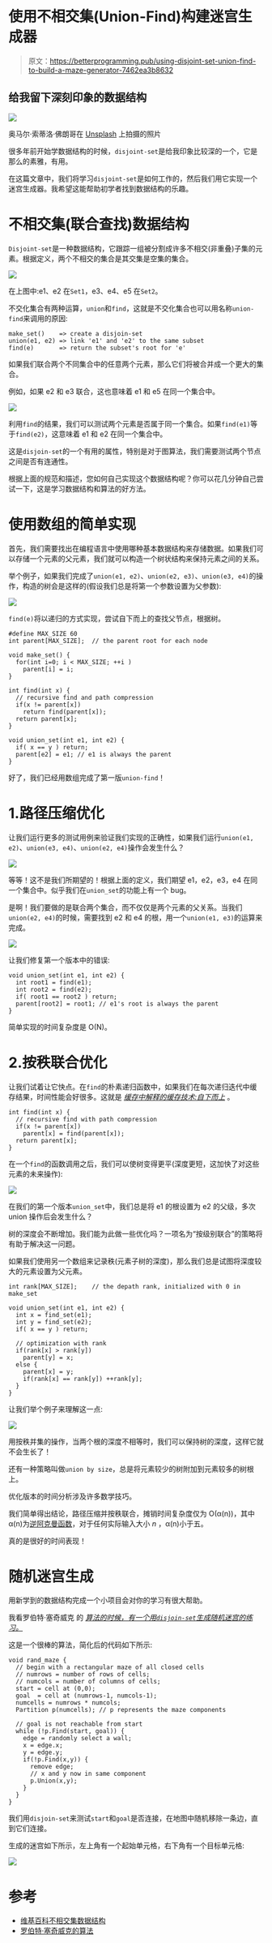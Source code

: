 # 使用不相交集(Union-Find)构建迷宫生成器

> 原文：<https://betterprogramming.pub/using-disjoint-set-union-find-to-build-a-maze-generator-7462ea3b8632>

## 给我留下深刻印象的数据结构

![](img/3ad3312eed16094add6aa04d2a955ea1.png)

奥马尔·索蒂洛·佛朗哥在 [Unsplash](https://unsplash.com/s/photos/maze?utm_source=unsplash&utm_medium=referral&utm_content=creditCopyText) 上拍摄的照片

很多年前开始学数据结构的时候，`disjoint-set`是给我印象比较深的一个，它是那么的素雅，有用。

在这篇文章中，我们将学习`disjoint-set`是如何工作的，然后我们用它实现一个迷宫生成器。我希望这能帮助初学者找到数据结构的乐趣。

# 不相交集(联合查找)数据结构

`Disjoint-set`是一种数据结构，它跟踪一组被分割成许多不相交(非重叠)子集的元素。根据定义，两个不相交的集合是其交集是空集的集合。

![](img/1f1eb3d35646de356ab3b987863ee131.png)

在上图中:e1、e2 在`Set1`，e3、e4、e5 在`Set2`。

不交化集合有两种运算，`union`和`find`，这就是不交化集合也可以用名称`union-find`来调用的原因:

```
make_set()    => create a disjoin-set
union(e1, e2) => link 'e1' and 'e2' to the same subset
find(e)       => return the subset's root for 'e'
```

如果我们联合两个不同集合中的任意两个元素，那么它们将被合并成一个更大的集合。

例如，如果 e2 和 e3 联合，这也意味着 e1 和 e5 在同一个集合中。

![](img/69097353c126aea85ed401bd342c321a.png)

利用`find`的结果，我们可以测试两个元素是否属于同一个集合。如果`find(e1)`等于`find(e2)`，这意味着 e1 和 e2 在同一个集合中。

这是`disjoin-set`的一个有用的属性，特别是对于图算法，我们需要测试两个节点之间是否有连通性。

根据上面的规范和描述，您如何自己实现这个数据结构呢？你可以花几分钟自己尝试一下，这是学习数据结构和算法的好方法。

# 使用数组的简单实现

首先，我们需要找出在编程语言中使用哪种基本数据结构来存储数据。如果我们可以存储一个元素的父元素，我们就可以构造一个树状结构来保持元素之间的关系。

举个例子，如果我们完成了`union(e1, e2)`、`union(e2, e3)`、`union(e3, e4)`的操作，构造的树会是这样的(假设我们总是将第一个参数设置为父参数):

![](img/200a87611e226d16d6cdbdc4aedb1bfa.png)

`find(e)`将以递归的方式实现，尝试自下而上的查找父节点，根据树。

```
#define MAX_SIZE 60
int parent[MAX_SIZE];  // the parent root for each node

void make_set() {
  for(int i=0; i < MAX_SIZE; ++i )
    parent[i] = i;
}

int find(int x) {
  // recursive find and path compression
  if(x != parent[x])
    return find(parent[x]);
  return parent[x];
}

void union_set(int e1, int e2) {
  if( x == y ) return;
  parent[e2] = e1; // e1 is always the parent
}
```

好了，我们已经用数组完成了第一版`union-find`！

# 1.路径压缩优化

让我们运行更多的测试用例来验证我们实现的正确性，如果我们运行`union(e1, e2)`、`union(e3, e4)`、`union(e2, e4)`操作会发生什么？

![](img/4bd94c7ec8b164bc81af7286105819c6.png)

等等！这不是我们所期望的！根据上面的定义，我们期望 e1，e2，e3，e4 在同一个集合中。似乎我们在`union_set`的功能上有一个 bug。

是啊！我们要做的是联合两个集合，而不仅仅是两个元素的父关系。当我们`union(e2, e4)`的时候，需要找到 e2 和 e4 的根，用一个`union(e1, e3)`的运算来完成。

![](img/4e8d703d48354e800afb6880faea33fc.png)

让我们修复第一个版本中的错误:

```
void union_set(int e1, int e2) {
  int root1 = find(e1);
  int root2 = find(e2);
  if( root1 == root2 ) return;
  parent[root2] = root1; // e1's root is always the parent
}
```

简单实现的时间复杂度是 O(N)。

# 2.按秩联合优化

让我们试着让它快点。在`find`的朴素递归函数中，如果我们在每次递归迭代中缓存结果，时间性能会好很多。这就是 [*缓存中解释的缓存技术:自下而上*](https://coderscat.com/caching-from-top-to-bottom) 。

```
int find(int x) {
  // recursive find with path compression
  if(x != parent[x])
    parent[x] = find(parent[x]);
  return parent[x];
}
```

在一个`find`的函数调用之后，我们可以使树变得更平(深度更短，这加快了对这些元素的未来操作):

![](img/7d835025bbe04c6de9e4f0d6b3c9e0c1.png)

在我们的第一个版本`union_set`中，我们总是将 e1 的根设置为 e2 的父级，多次 union 操作后会发生什么？

树的深度会不断增加。我们能为此做一些优化吗？一项名为“按级别联合”的策略将有助于解决这一问题。

如果我们使用另一个数组来记录秩(元素子树的深度)，那么我们总是试图将深度较大的元素设置为父元素。

```
int rank[MAX_SIZE];    // the depath rank, initialized with 0 in make_set

void union_set(int e1, int e2) {
  int x = find_set(e1);
  int y = find_set(e2);
  if( x == y ) return;

  // optimization with rank
  if(rank[x] > rank[y])
    parent[y] = x;
  else {
    parent[x] = y;
    if(rank[x] == rank[y]) ++rank[y];
  }
}
```

让我们举个例子来理解这一点:

![](img/4921eeae542aa72b1c0e762c5b1f7705.png)

用按秩并集的操作，当两个根的深度不相等时，我们可以保持树的深度，这样它就不会生长了！

还有一种策略叫做`union by size`，总是将元素较少的树附加到元素较多的树根上。

优化版本的时间分析涉及许多数学技巧。

我们简单得出结论，路径压缩并按秩联合，摊销时间复杂度仅为 O(α(n))，其中α(n)为[逆阿克曼函数](https://en.wikipedia.org/wiki/Ackermann_function#Inverse)，对于任何实际输入大小 *n* ，α(n)小于五。

真的是很好的时间表现！

# 随机迷宫生成

用新学到的数据结构完成一个小项目会对你的学习有很大帮助。

我看罗伯特·塞奇威克 的 [*算法的时候，有一个用`disjoin-set`生成随机迷宫的练习。*](https://www.amazon.com/Algorithms-4th-Robert-Sedgewick/dp/032157351X)

这是一个很棒的算法，简化后的代码如下所示:

```
void rand_maze {
  // begin with a rectangular maze of all closed cells
  // numrows = number of rows of cells;
  // numcols = number of columns of cells;
  start = cell at (0,0);
  goal  = cell at (numrows-1, numcols-1);
  numcells = numrows * numcols;
  Partition p(numcells); // p represents the maze components

  // goal is not reachable from start
  while (!p.Find(start, goal)) {
    edge = randomly select a wall;
    x = edge.x;
    y = edge.y;
    if(!p.Find(x,y)) {
      remove edge;
      // x and y now in same component
      p.Union(x,y);
    }
  }
}
```

我们用`disjoin-set`来测试`start`和`goal`是否连接，在地图中随机移除一条边，直到它们连接。

生成的迷宫如下所示，左上角有一个起始单元格，右下角有一个目标单元格:

![](img/3c579c090057d96ecdd4d2303e0657f6.png)

# 参考

*   [维基百科不相交集数据结构](https://en.wikipedia.org/wiki/Disjoint-set_data_structure)
*   [罗伯特·塞奇威克的算法](https://www.amazon.com/Algorithms-4th-Robert-Sedgewick/dp/032157351X)